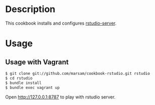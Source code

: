 
# Description

This cookbook installs and configures [rstudio-server](https://github.com/rstudio/rstudio).

# Usage

## Usage with Vagrant

```sh
$ git clone git://github.com/marsam/cookbook-rstudio.git rstudio
$ cd rstudio
$ bundle install
$ bundle exec vagrant up
```

Open http://127.0.0.1:8787 to play with rstudio server.

